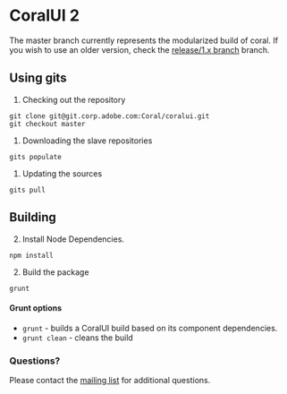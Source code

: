 CoralUI 2
=========

The master branch currently represents the modularized build of coral. If you wish to use an older version, check the [release/1.x branch](https://git.corp.adobe.com/Coral/CoralUI/tree/release/1.x) branch.

## Using gits
1. Checking out the repository
```
git clone git@git.corp.adobe.com:Coral/coralui.git
git checkout master
```

1. Downloading the slave repositories
```
gits populate
```

1. Updating the sources
```
gits pull
```

## Building

2. Install Node Dependencies.
```
npm install
```

2. Build the package
```
grunt
```

#### Grunt options

* `grunt` - builds a CoralUI build based on its component dependencies. 
* `grunt clean` - cleans the build


### Questions?
Please contact the [mailing list](mailto:CoralUI@adobe.com) for additional questions.  
